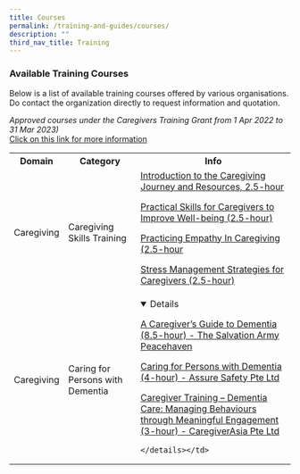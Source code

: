 ```yaml
---
title: Courses
permalink: /training-and-guides/courses/
description: ""
third_nav_title: Training
---
```

### Available Training Courses
Below is a list of available training courses offered by various organisations.<br>Do contact the organization directly to request information and quotation.

<i>Approved courses under the Caregivers Training Grant from 1 Apr 2022 to 31 Mar 2023)</i><br>
[Click on this link for more information](https://www.google.com/url?q=https%3A%2F%2Fwww.aic.sg%2Fcaregiving%2Fchoose-training-course&sa=D&sntz=1&usg=AOvVaw2nZpgHH9rOXyQU5rGFKM5A)


<div class="horizontal-scroll"><table width="100%">

  <tbody><tr>
    <th>Domain</th>
    <th>Category</th>
    <th>Info</th>
  </tr>

  <tr>
    <td>Caregiving</td>
    <td>Caregiving Skills Training</td>
    <td>
<a href="https://www.aic.sg/caregiving/caregiver-training-course/Documents/SV_Introduction%20to%20Caregiving%20Journey%20and%20Resources.pdf">Introduction to the Caregiving Journey and Resources, 2.5-hour</a>

<a href="https://www.aic.sg/caregiving/caregiver-training-course/Documents/SV_Practical%20Skills%20for%20Caregivers%20to%20Improve%20Well-being.pdf">Practical Skills for Caregivers to Improve Well-being (2.5-hour)</a>
			
<a href="https://www.aic.sg/caregiving/caregiver-training-course/Documents/SV_Practising%20Empathy%20In%20Caregiving.pdf">Practicing Empathy In Caregiving (2.5-hour</a>
			
<a href="https://www.aic.sg/caregiving/caregiver-training-course/Documents/SV_Stress%20Management%20Strategies%20for%20Caregivers.pdf">Stress Management Strategies for Caregivers (2.5-hour)</a>
		
</td>
</tr>
		
  <tr>
    <td>Caregiving</td>
    <td>Caring for Persons with Dementia</td>
    <td><details open="">
				
<a href="https://www.aic.sg/caregiving/caregiver-training-course/Documents/PN_A%20Caregiver%E2%80%99s%20Guide%20to%20Dementia.pdf">A Caregiver’s Guide to Dementia (8.5-hour) - The Salvation Army Peacehaven </a>
			
<a href="https://www.aic.sg/caregiving/caregiver-training-course/Documents/AS_Caring%20for%20Persons%20with%20Dementia%20(Classroom%20Based).pdf">Caring for Persons with Dementia (4-hour) - Assure Safety Pte Ltd</a>
			
				
<a href="https://www.aic.sg/caregiving/caregiver-training-course/Documents/CA_Dementia%20Care%20Managing%20Behaviours%20through%20Meaningful%20Engagement.pdf">Caregiver Training – Dementia Care: Managing Behaviours through Meaningful Engagement (3-hour) - CaregiverAsia Pte Ltd</a>
				
	</details></td>
  </tr>

</tbody>
</table>
</div>
